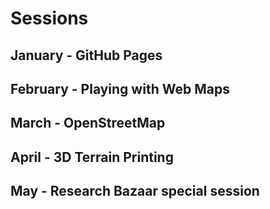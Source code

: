 # Sessions

## January - GitHub Pages

## February - Playing with Web Maps

## March - OpenStreetMap

## April - 3D Terrain Printing

## May - Research Bazaar special session

